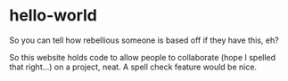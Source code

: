 # hello-world
So you can tell how rebellious someone is based off if they have this, eh? 

So this website holds code to allow people to collaborate (hope I spelled that right...) on a project, neat.
A spell check feature would be nice.
